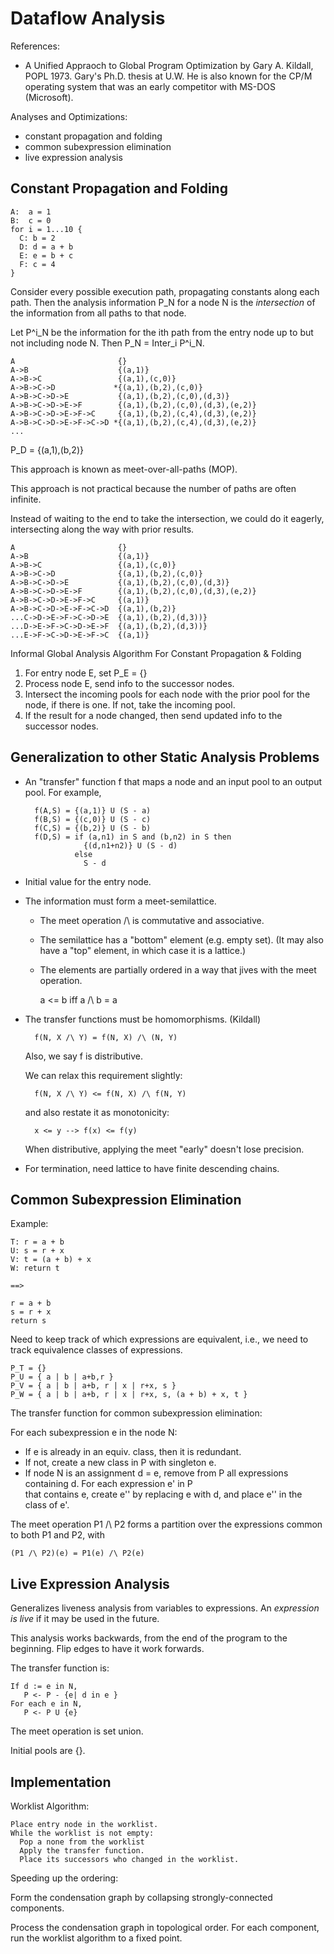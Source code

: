 # Dataflow Analysis

References:

  * A Unified Appraoch to Global Program Optimization
    by Gary A. Kildall, POPL 1973.
    Gary's Ph.D. thesis at U.W.
    He is also known for the CP/M operating system that was an
    early competitor with MS-DOS (Microsoft).

Analyses and Optimizations:

  * constant propagation and folding
  * common subexpression elimination
  * live expression analysis 

## Constant Propagation and Folding

    A:  a = 1
    B:  c = 0
    for i = 1...10 {
      C: b = 2
      D: d = a + b
      E: e = b + c
      F: c = 4
    }

Consider every possible execution path, propagating constants along
each path.  Then the analysis information P_N for a node N is the
*intersection* of the information from all paths to that node.

Let P^i_N be the information for the ith path from the entry node 
up to but not including node N.
Then P_N = Inter_i P^i_N.

    A                       {}
    A->B                    {(a,1)}
    A->B->C                 {(a,1),(c,0)}
    A->B->C->D             *{(a,1),(b,2),(c,0)}
    A->B->C->D->E           {(a,1),(b,2),(c,0),(d,3)}
    A->B->C->D->E->F        {(a,1),(b,2),(c,0),(d,3),(e,2)}
    A->B->C->D->E->F->C     {(a,1),(b,2),(c,4),(d,3),(e,2)}
    A->B->C->D->E->F->C->D *{(a,1),(b,2),(c,4),(d,3),(e,2)}
    ...

P_D = {(a,1),(b,2)}

This approach is known as meet-over-all-paths (MOP).

This approach is not practical because the number of paths are often
infinite.

Instead of waiting to the end to take the intersection, we could do it
eagerly, intersecting along the way with prior results.

    A                       {}
    A->B                    {(a,1)}
    A->B->C                 {(a,1),(c,0)}
    A->B->C->D              {(a,1),(b,2),(c,0)}
    A->B->C->D->E           {(a,1),(b,2),(c,0),(d,3)}
    A->B->C->D->E->F        {(a,1),(b,2),(c,0),(d,3),(e,2)}
    A->B->C->D->E->F->C     {(a,1)}
    A->B->C->D->E->F->C->D  {(a,1),(b,2)}
    ...C->D->E->F->C->D->E  {(a,1),(b,2),(d,3))}
    ...D->E->F->C->D->E->F  {(a,1),(b,2),(d,3))}
    ...E->F->C->D->E->F->C  {(a,1)}

Informal Global Analysis Algorithm For Constant Propagation & Folding

1. For entry node E, set P_E = {}
2. Process node E, send info to the successor nodes.
3. Intersect the incoming pools for each node with the prior pool
   for the node, if there is one. If not, take the incoming pool.
4. If the result for a node changed, then send updated info to the
   successor nodes.

## Generalization to other Static Analysis Problems

* An "transfer" function f that maps a node and an input pool to an
  output pool. For example,

        f(A,S) = {(a,1)} U (S - a)
        f(B,S) = {(c,0)} U (S - c)
        f(C,S) = {(b,2)} U (S - b)
        f(D,S) = if (a,n1) in S and (b,n2) in S then
                   {(d,n1+n2)} U (S - d)
                 else
                   S - d

* Initial value for the entry node.

* The information must form a meet-semilattice.

   - The meet operation /\ is commutative and associative.
   - The semilattice has a "bottom" element (e.g. empty set).
     (It may also have a "top" element, in which case it is a lattice.)
   - The elements are partially ordered in a way that
     jives with the meet operation.

        a <= b iff a /\ b = a

* The transfer functions must be homomorphisms. (Kildall)

        f(N, X /\ Y) = f(N, X) /\ (N, Y)

  Also, we say f is distributive.

  We can relax this requirement slightly:

        f(N, X /\ Y) <= f(N, X) /\ f(N, Y)

  and also restate it as monotonicity:

        x <= y --> f(x) <= f(y)

  When distributive, applying the meet "early" doesn't lose precision.

* For termination, need lattice to have finite descending chains.

## Common Subexpression Elimination

Example:

    T: r = a + b
    U: s = r + x
    V: t = (a + b) + x
    W: return t

    ==>

    r = a + b
    s = r + x
    return s

Need to keep track of which expressions are equivalent,
i.e., we need to track equivalence classes of expressions.

    P_T = {}
    P_U = { a | b | a+b,r }
    P_V = { a | b | a+b, r | x | r+x, s }
    P_W = { a | b | a+b, r | x | r+x, s, (a + b) + x, t }

The transfer function for common subexpression elimination:

For each subexpression e in the node N:

   * If e is already in an equiv. class, then it is redundant.
   * If not, create a new class in P with singleton e.
   * If node N is an assignment d = e, remove from P
     all expressions containing d. For each expression e' in P  
     that contains e, create e'' by replacing e with d, and place e''
     in the class of e'.

The meet operation P1 /\ P2 forms a partition over the expressions
common to both P1 and P2, with

    (P1 /\ P2)(e) = P1(e) /\ P2(e)

## Live Expression Analysis

Generalizes liveness analysis from variables to expressions.
An *expression is live* if it may be used in the future.

This analysis works backwards, from the end of the program to the
beginning. Flip edges to have it work forwards.

The transfer function is:

    If d := e in N,
       P <- P - {e| d in e }
    For each e in N,
       P <- P U {e} 

The meet operation is set union.

Initial pools are {}.

## Implementation

Worklist Algorithm:

    Place entry node in the worklist.
    While the worklist is not empty:
      Pop a none from the worklist
      Apply the transfer function.
      Place its successors who changed in the worklist.

Speeding up the ordering:

Form the condensation graph by collapsing strongly-connected components.

Process the condensation graph in topological order.
For each component, run the worklist algorithm to a fixed point.


